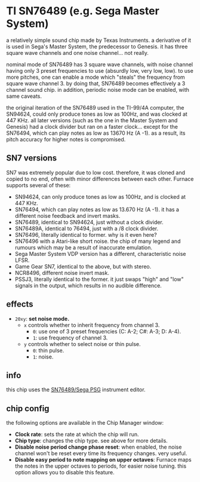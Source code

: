 # TI SN76489 (e.g. Sega Master System)

a relatively simple sound chip made by Texas Instruments. a derivative of it is used in Sega's Master System, the predecessor to Genesis. it has three square wave channels and one noise channel... not really.

nominal mode of SN76489 has 3 square wave channels, with noise channel having only 3 preset frequencies to use (absurdly low, very low, low). to use more pitches, one can enable a mode which "steals" the frequency from square wave channel 3. by doing that, SN76489 becomes effectively a 3 channel sound chip. in addition, periodic noise mode can be enabled, with same caveats.

the original iteration of the SN76489 used in the TI-99/4A computer, the SN94624, could only produce tones as low as 100Hz, and was clocked at 447 KHz. all later versions (such as the one in the Master System and Genesis) had a clock divider but ran on a faster clock... except for the SN76494, which can play notes as low as 13670 Hz (A -1). as a result, its pitch accuracy for higher notes is compromised.

## SN7 versions

SN7 was extremely popular due to low cost. therefore, it was cloned and copied to no end, often with minor differences between each other. Furnace supports several of these:
- SN94624, can only produce tones as low as 100Hz, and is clocked at 447 KHz.
- SN76494, which can play notes as low as 13.670 Hz (A -1). it has a different noise feedback and invert masks.
- SN76489, identical to SN94624, just without a clock divider.
- SN76489A, identical to 76494, just with a /8 clock divider.
- SN76496, literally identical to former. why is it even here?
- SN76496 with a Atari-like short noise. the chip of many legend and rumours which may be a result of inaccurate emulation.
- Sega Master System VDP version has a different, characteristic noise LFSR.
- Game Gear SN7, identical to the above, but with stereo.
- NCR8496, different noise invert mask.
- PSSJ3, literally identical to the former. it just swaps "high" and "low" signals in the output, which results in no audible difference.

## effects

- `20xy`: **set noise mode.**
  - `x` controls whether to inherit frequency from channel 3.
    - `0`: use one of 3 preset frequencies (C: A-2; C#: A-3; D: A-4).
    - `1`: use frequency of channel 3.
  - `y` controls whether to select noise or thin pulse.
    - `0`: thin pulse.
    - `1`: noise.


## info

this chip uses the [SN76489/Sega PSG](../4-instrument/psg.md) instrument editor.

## chip config

the following options are available in the Chip Manager window:

- **Clock rate**: sets the rate at which the chip will run.
- **Chip type**: changes the chip type. see above for more details.
- **Disable noise period change phase reset**: when enabled, the noise channel won't be reset every time its frequency changes. very useful.
- **Disable easy period to note mapping on upper octaves**: Furnace maps the notes in the upper octaves to periods, for easier noise tuning. this option allows you to disable this feature.
